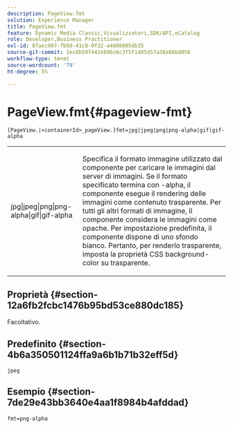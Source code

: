 ```yaml
---
description: PageView.fmt
solution: Experience Manager
title: PageView.fmt
feature: Dynamic Media Classic,Visualizzatori,SDK/API,eCatalog
role: Developer,Business Practitioner
exl-id: 07aec907-fb9d-41c8-9f32-a4886605db35
source-git-commit: 1ec8b59f442eb96c6c3f5f1405d57a38a86bd056
workflow-type: tm+mt
source-wordcount: '79'
ht-degree: 5%

---
```


# PageView.fmt{#pageview-fmt}

`[PageView.|<containerId>_pageView.]fmt=jpg|jpeg|png|png-alpha|gif|gif-alpha`

<table id="table_8629FDB399124A57B8026E46687D0BC2"> 
 <tbody> 
  <tr> 
   <td colname="col1"> <p> <span class="codeph"> jpg|jpeg|png|png-alpha|gif|gif-alpha</span> </p> </td> 
   <td colname="col2"> <p> Specifica il formato immagine utilizzato dal componente per caricare le immagini dal server di immagini. Se il formato specificato termina con <span class="codeph"> -alpha</span>, il componente esegue il rendering delle immagini come contenuto trasparente. Per tutti gli altri formati di immagine, il componente considera le immagini come opache. Per impostazione predefinita, il componente dispone di uno sfondo bianco. Pertanto, per renderlo trasparente, imposta la proprietà CSS <span class="codeph"> background-color</span> su <span class="codeph"> trasparente</span>. </p> </td> 
  </tr> 
 </tbody> 
</table>

## Proprietà {#section-12a6fb2fcbc1476b95bd53ce880dc185}

Facoltativo.

## Predefinito {#section-4b6a350501124ffa9a6b1b71b32eff5d}

`jpeg`

## Esempio {#section-7de29e43bb3640e4aa1f8984b4afddad}

`fmt=png-alpha`
